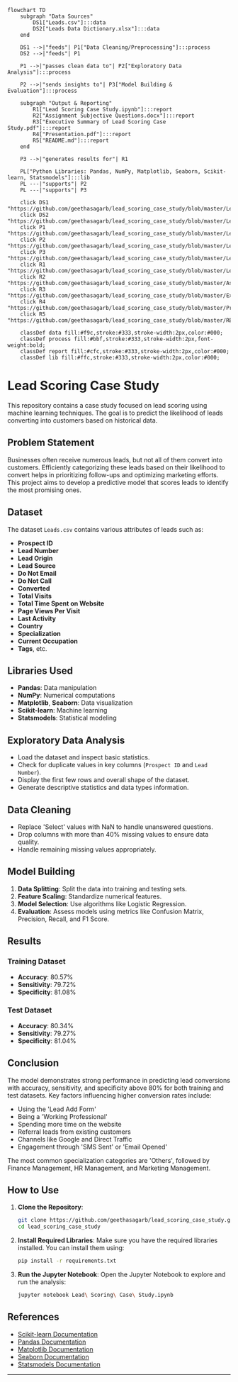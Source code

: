 ```mermaid
flowchart TD
    subgraph "Data Sources"
        DS1["Leads.csv"]:::data
        DS2["Leads Data Dictionary.xlsx"]:::data
    end

    DS1 -->|"feeds"| P1["Data Cleaning/Preprocessing"]:::process
    DS2 -->|"feeds"| P1

    P1 -->|"passes clean data to"| P2["Exploratory Data Analysis"]:::process

    P2 -->|"sends insights to"| P3["Model Building & Evaluation"]:::process

    subgraph "Output & Reporting"
        R1["Lead Scoring Case Study.ipynb"]:::report
        R2["Assignment Subjective Questions.docx"]:::report
        R3["Executive Summary of Lead Scoring Case Study.pdf"]:::report
        R4["Presentation.pdf"]:::report
        R5["README.md"]:::report
    end

    P3 -->|"generates results for"| R1

    PL["Python Libraries: Pandas, NumPy, Matplotlib, Seaborn, Scikit-learn, Statsmodels"]:::lib
    PL ---|"supports"| P2
    PL ---|"supports"| P3

    click DS1 "https://github.com/geethasagarb/lead_scoring_case_study/blob/master/Leads.csv"
    click DS2 "https://github.com/geethasagarb/lead_scoring_case_study/blob/master/Leads%20Data%20Dictionary.xlsx"
    click P1 "https://github.com/geethasagarb/lead_scoring_case_study/blob/master/Lead%20Scoring%20Case%20Study.ipynb"
    click P2 "https://github.com/geethasagarb/lead_scoring_case_study/blob/master/Lead%20Scoring%20Case%20Study.ipynb"
    click P3 "https://github.com/geethasagarb/lead_scoring_case_study/blob/master/Lead%20Scoring%20Case%20Study.ipynb"
    click R1 "https://github.com/geethasagarb/lead_scoring_case_study/blob/master/Lead%20Scoring%20Case%20Study.ipynb"
    click R2 "https://github.com/geethasagarb/lead_scoring_case_study/blob/master/Assignment%20Subjective%20Questions.docx"
    click R3 "https://github.com/geethasagarb/lead_scoring_case_study/blob/master/Executive%20Summary%20of%20Lead%20Scoring%20Case%20Study.pdf"
    click R4 "https://github.com/geethasagarb/lead_scoring_case_study/blob/master/Presentation.pdf"
    click R5 "https://github.com/geethasagarb/lead_scoring_case_study/blob/master/README.md"

    classDef data fill:#f9c,stroke:#333,stroke-width:2px,color:#000;
    classDef process fill:#bbf,stroke:#333,stroke-width:2px,font-weight:bold;
    classDef report fill:#cfc,stroke:#333,stroke-width:2px,color:#000;
    classDef lib fill:#ffc,stroke:#333,stroke-width:2px,color:#000;
```


# Lead Scoring Case Study

This repository contains a case study focused on lead scoring using machine learning techniques. The goal is to predict the likelihood of leads converting into customers based on historical data.


## Problem Statement
Businesses often receive numerous leads, but not all of them convert into customers. Efficiently categorizing these leads based on their likelihood to convert helps in prioritizing follow-ups and optimizing marketing efforts. This project aims to develop a predictive model that scores leads to identify the most promising ones.


## Dataset
The dataset `Leads.csv` contains various attributes of leads such as:
- **Prospect ID**
- **Lead Number**
- **Lead Origin**
- **Lead Source**
- **Do Not Email**
- **Do Not Call**
- **Converted**
- **Total Visits**
- **Total Time Spent on Website**
- **Page Views Per Visit**
- **Last Activity**
- **Country**
- **Specialization**
- **Current Occupation**
- **Tags**, etc.

## Libraries Used
- **Pandas**: Data manipulation
- **NumPy**: Numerical computations
- **Matplotlib**, **Seaborn**: Data visualization
- **Scikit-learn**: Machine learning
- **Statsmodels**: Statistical modeling

## Exploratory Data Analysis
- Load the dataset and inspect basic statistics.
- Check for duplicate values in key columns (`Prospect ID` and `Lead Number`).
- Display the first few rows and overall shape of the dataset.
- Generate descriptive statistics and data types information.

## Data Cleaning
- Replace 'Select' values with NaN to handle unanswered questions.
- Drop columns with more than 40% missing values to ensure data quality.
- Handle remaining missing values appropriately.

## Model Building
1. **Data Splitting**: Split the data into training and testing sets.
2. **Feature Scaling**: Standardize numerical features.
3. **Model Selection**: Use algorithms like Logistic Regression.
4. **Evaluation**: Assess models using metrics like Confusion Matrix, Precision, Recall, and F1 Score.

## Results
### Training Dataset
- **Accuracy**: 80.57%
- **Sensitivity**: 79.72%
- **Specificity**: 81.08%

### Test Dataset
- **Accuracy**: 80.34%
- **Sensitivity**: 79.27%
- **Specificity**: 81.04%

## Conclusion
The model demonstrates strong performance in predicting lead conversions with accuracy, sensitivity, and specificity above 80% for both training and test datasets. Key factors influencing higher conversion rates include:
- Using the 'Lead Add Form'
- Being a 'Working Professional'
- Spending more time on the website
- Referral leads from existing customers
- Channels like Google and Direct Traffic
- Engagement through 'SMS Sent' or 'Email Opened'

The most common specialization categories are 'Others', followed by Finance Management, HR Management, and Marketing Management.

## How to Use
1. **Clone the Repository**:
   ```bash
   git clone https://github.com/geethasagarb/lead_scoring_case_study.git
   cd lead_scoring_case_study
   ```

2. **Install Required Libraries**:
   Make sure you have the required libraries installed. You can install them using:
   ```bash
   pip install -r requirements.txt
   ```

3. **Run the Jupyter Notebook**:
   Open the Jupyter Notebook to explore and run the analysis:
   ```bash
   jupyter notebook Lead\ Scoring\ Case\ Study.ipynb
   ```

## References
- [Scikit-learn Documentation](https://scikit-learn.org/stable/)
- [Pandas Documentation](https://pandas.pydata.org/)
- [Matplotlib Documentation](https://matplotlib.org/)
- [Seaborn Documentation](https://seaborn.pydata.org/)
- [Statsmodels Documentation](https://www.statsmodels.org/stable/index.html)

---

